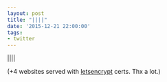 ```yaml
---
layout: post
title: "||||"
date: '2015-12-21 22:00:00'
tags:
- twitter
---
```


||||

(+4 websites served with [letsencrypt](https://letsencrypt.org) certs. Thx a lot.)